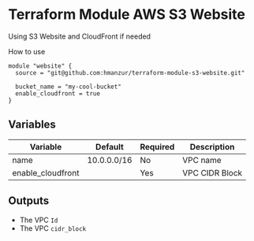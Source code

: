 # Terraform Module AWS S3 Website

Using S3 Website and CloudFront if needed

How to use

```workflow
module "website" {
  source = "git@github.com:hmanzur/terraform-module-s3-website.git"
  
  bucket_name = "my-cool-bucket"
  enable_cloudfront = true
}
```

## Variables

| Variable          | Default     | Required | Description    |
|-------------------|-------------|----------|----------------|
| name              | 10.0.0.0/16 | No       | VPC name       |
| enable_cloudfront |             | Yes      | VPC CIDR Block |

## Outputs

- The VPC `Id`
- The VPC `cidr_block`
